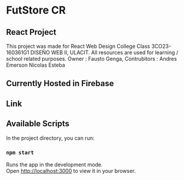 # FutStore CR 
## React Project

This project was made for React Web Design College Class 3CO23-160361G1 DISEÑO WEB II, ULACIT.
All resources are used for learning / school related purposes.
Owner : Fausto Genga,
Contrubitors :
Andres 
Emerson
Nicolas
Esteba

## Currently Hosted in Firebase
## Link

## Available Scripts

In the project directory, you can run:

### `npm start`
Runs the app in the development mode.\
Open [http://localhost:3000](http://localhost:3000) to view it in your browser.

